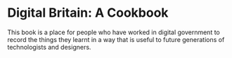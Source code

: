 # Digital Britain: A Cookbook

This book is a place for people who have worked in digital government to record the things they learnt in a way that is useful to future generations of technologists and designers.

